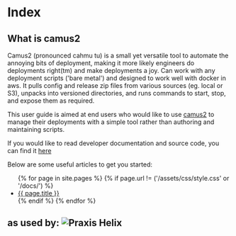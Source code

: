 # Index

## What is camus2

Camus2 (pronounced cahmu tu) is a small yet versatile tool to automate the annoying bits of deployment, making it more likely engineers do deployments right(tm) and make deployments a joy.
Can work with any deployment scripts ('bare metal') and designed to work well with docker in aws.
It pulls config and release zip files from various sources (eg. local or S3), unpacks into versioned directories, and runs commands to start, stop, and expose them as required.

This user guide is aimed at end users who would like to use [camus2](https://github.com/helix-collective/hx-deploy-tool/releases) to manage their deployments with a simple tool rather than authoring and maintaining scripts.

If you would like to read developer documentation and source code, you can find it [here](https://github.com/helix-collective/hx-deploy-tool)

Below are some useful articles to get you started:

<p>
<ul>
  {% for page in site.pages %}
    {% if page.url != ('/assets/css/style.css' or '/docs/') %}
    <li>
      <a href="/hx-deploy-tool{{ page.url }}">{{ page.title }}</a>
    </li>
    {% endif %}
  {% endfor %}
</ul>
</p>


as used by:
![Praxis Helix](https://www.helixta.com.au/assets/images/praxis-helix-logo.png)
---
